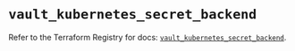 # `vault_kubernetes_secret_backend`

Refer to the Terraform Registry for docs: [`vault_kubernetes_secret_backend`](https://registry.terraform.io/providers/hashicorp/vault/3.23.0/docs/resources/kubernetes_secret_backend).
